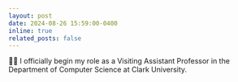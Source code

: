 ```yaml
---
layout: post
date: 2024-08-26 15:59:00-0400
inline: true
related_posts: false
---
```


👨‍🏫 I officially begin my role as a Visiting Assistant Professor in the Department of Computer Science at Clark University.
